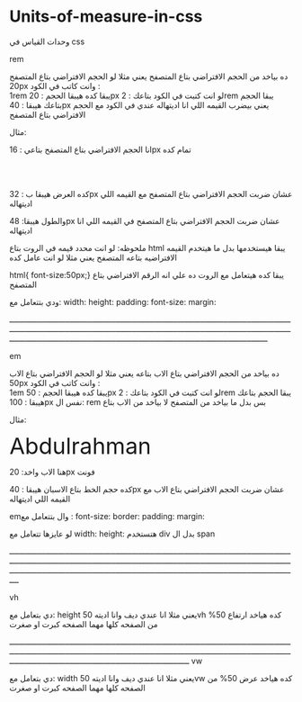 # Units-of-measure-in-css
وحدات القياس في css


rem



ده بياخد من الحجم الافتراضي بتاع المتصفح يعني مثلا لو الحجم الافتراضي بتاع المتصفح 
20px
وانت كاتب في الكود :  
1rem
يبقا كده هيبقا الحجم :
20px
لو انت كتبت في الكود بتاعك :
2rem
يبقا الحجم بتاعك هيبقا :
40px
يعني بيضرب  القيمه اللي انا اديتهاله عندي في الكود مع الحجم الافتراضي بتاع المتصفح

مثال:

انا الحجم الافتراضي بتاع المتصفح بتاعي :
16px
تمام كده

<div class = 'test'></div>
<style>
.test{
	font-size: 2rem;
           height: 3rem;
}
</style>
كده العرض هيبقا ب :
32px
عشان ضربت الحجم الافتراضي بتاع المتصفح مع القيمه اللي اديتهاله 

والطول هيبقا:
48px
عشان ضربت الحجم الافتراضي بتاع المتصفح في القيمه اللي انا اديتهاله

ملحوظه:
لو انت محدد قيمه في الروت بتاع html
يبقا هيستخدمها بدل ما هيتخدم القيمه الافتراضيه بتاعه المتصفح
يعني مثلا لو انت عامل كده

html{ font-size:50px;}
يبقا كده هيتعامل مع الروت ده علي انه الرقم الافتراضي بتاع المتصفح


ودي بتتعامل مع:
width:
height:
padding:
font-size:
margin:


ــــــــــــــــــــــــــــــــــــــــــــــــــــــــــــــــــــــــــــــــــــــــــــــــــــــــــــــــــــــــــــــــــــــــــــــــــــــــــــــــــــــــــــــــــــــــــــــــــــــــــــــــــــــــــــــــــــــــــــــــــــــــــــــــــــــــــــــــــــــــــــــــــــــــــــــــــــــــــــــــــــــــــــــــــــــــــــــــــــ


em
 
 
ده بياخد من الحجم الافتراضي بتاع الاب بتاعه يعني مثلا لو الحجم الافتراضي بتاع الاب 
50px
وانت كاتب في الكود :  
1em
يبقا كده هيبقا الحجم :
50px
لو انت كتبت في الكود بتاعك :
2rem
يبقا الحجم بتاعك هيبقا :
100px
نفس ال:
rem
بس بدل ما بياخد من المتصفح لا بياخد من الاب بتاع

مثال:


<div class = 'test'>
	<span>Abdulrahman</span>
</div>

<style>
.test{
	font-size: 20px;
           
}
.test span{
	font-size: 2em;
}
</style>
هنا الاب واخد:
20px فونت



كده حجم الخط بتاع الاسبان هيبقا :
40px
عشان ضربت الحجم الافتراضي بتاع الاب مع القيمه اللي اديتهاله 

emوال
بتتعامل مع :
font-size:
border:
padding:
margin:

لو عايزها تتعامل مع 
width:
height:
هتستخدم 
div
بدل ال
span


ــــــــــــــــــــــــــــــــــــــــــــــــــــــــــــــــــــــــــــــــــــــــــــــــــــــــــــــــــــــــــــــــــــــــــــــــــــــــــــــــــــــــــــــــــــــــــــــــــــــــــــــــــــــــــــــــــــــــــــــــــــــــــــــــــــــــــــــــــــــــــــــــــــــــــــــــــــــــــــــــــــــــــــــــــــــــــــــــــــــــــــــــــ

vh

دي بتعامل مع:
height
يعني مثلا انا عندي ديف وانا اديته 
50vh
كده هياخد ارتفاع 
50% من الصفحه كلها مهما الصفحه كبرت او صغرت


ــــــــــــــــــــــــــــــــــــــــــــــــــــــــــــــــــــــــــــــــــــــــــــــــــــــــــــــــــــــــــــــــــــــــــــــــــــــــــــــــــــــــــــــــــــــــــــــــــــــــــــــــــــــــــــــــــــــــــــــــــــــــــــــــــــــــــــــــــــــــــــــــــــــــــــــــــــــــــــــــــ
vw

دي بتعامل مع:
width
يعني مثلا انا عندي ديف وانا اديته 
50vw
كده هياخد عرض 
50% من الصفحه كلها مهما الصفحه كبرت او صغرت

